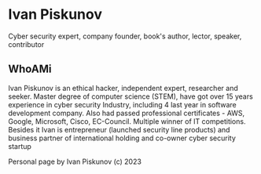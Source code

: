 # Ivan Piskunov
Cyber security expert, company founder, book's author, lector, speaker, contributor 

## WhoAMi
Ivan Piskunov is an ethical hacker, independent expert, researcher and seeker. Master degree of computer science (STEM), have got over 15 years experience in cyber security Industry, including 4 last year in software development company. Also had passed professional certificates - AWS, Google, Microsoft, Cisco, EC-Council.  Multiple winner of IT competitions. Besides it Ivan is entrepreneur (launched security line products) and business partner of international holding and  co-owner cyber security startup













Personal page by  Ivan Piskunov (c) 2023
